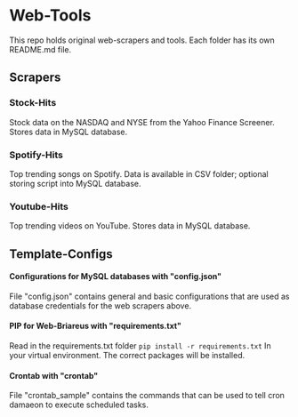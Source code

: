 # Web-Tools

This repo holds original web-scrapers and tools. Each folder has its own README.md file.

## Scrapers
### Stock-Hits 
Stock data on the NASDAQ and NYSE from the Yahoo Finance Screener. Stores data in MySQL database. 

### Spotify-Hits 
Top trending songs on Spotify. Data is available in CSV folder; optional storing script into MySQL database.

### Youtube-Hits 
Top trending videos on YouTube. Stores data in MySQL database.


## Template-Configs 

#### Configurations for MySQL databases with "config.json"
File "config.json" contains general and basic configurations that are used as
database credentials for the web scrapers above.

#### PIP for Web-Briareus with "requirements.txt"
Read in the requirements.txt folder
`pip install -r requirements.txt`
In your virtual environment. The correct packages will be installed. 

#### Crontab with "crontab"
File "crontab\_sample" contains the commands that can be used to tell cron damaeon to
execute scheduled tasks.
